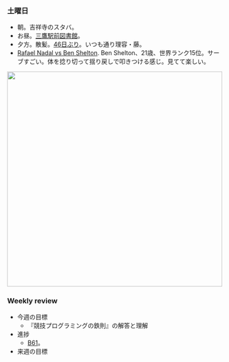 ### 土曜日

* 朝。吉祥寺のスタバ。
* お昼。[三鷹駅前図書館](https://www.library.mitaka.tokyo.jp/contents;jsessionid=85C06F25667F52205D188D34F9377EFC?0&pid=193)。
* 夕方。散髪。[46日ぶり](https://github.com/toasa/diary/blob/main/2024/04/16.md)。いつも通り理容・藤。
* [Rafael Nadal vs Ben Shelton](https://www.youtube.com/watch?v=QdCcrrHsvVU). Ben Shelton、21歳、世界ランク15位。サーブすごい。体を捻り切って揺り戻しで叩きつける感じ。見てて楽しい。

<img src="https://i.imgur.com/tcQH2mk.jpg" width="500">

### Weekly review

* 今週の目標
  * 『競技プログラミングの鉄則』の解答と理解
* 進捗
  * [B61](https://atcoder.jp/contests/tessoku-book/tasks/tessoku_book_eh)。
* 来週の目標
